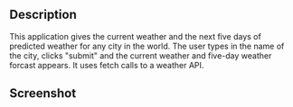 ## Description

This application gives the current weather and the next five days of predicted weather for any city in the world. The user types in the name of the city, clicks "submit" and the current weather and five-day weather forcast appears. It uses fetch calls to a weather API.

## Screenshot
